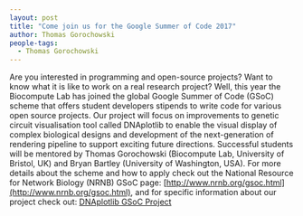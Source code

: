 ```yaml
---
layout: post
title: "Come join us for the Google Summer of Code 2017"
author: Thomas Gorochowski
people-tags: 
  - Thomas Gorochowski
---
```

Are you interested in programming and open-source projects? Want to know what it is like to work on a real research project? Well, this year the Biocompute Lab has joined the global Google Summer of Code (GSoC) scheme that offers student developers stipends to write code for various open source projects. Our project will focus on improvements to genetic circuit visualisation tool called DNAplotlib to enable the visual display of complex biological designs and development of the next-generation of rendering pipeline to support exciting future directions. Successful students will be mentored by Thomas Gorochowski (Biocompute Lab, University of Bristol, UK) and Bryan Bartley (University of Washington, USA). For more details about the scheme and how to apply check out the National Resource for Network Biology (NRNB) GSoC page: [http://www.nrnb.org/gsoc.html](http://www.nrnb.org/gsoc.html), and for specific information about our project check out: [DNAplotlib GSoC Project](https://github.com/nrnb/GoogleSummerOfCode/issues/74)